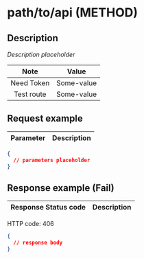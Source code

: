 # path/to/api (METHOD)

## Description

_Description placeholder_

|    Note    |   Value    |
| :--------: | :--------: |
| Need Token | Some-value |
| Test route | Some-value |

## Request example

| Parameter | Description |
| :-------: | ----------- |


```json
{
  // parameters placeholder
}
```

## Response example (Fail)

| Response Status code | Description |
| :------------------: | ----------- |


HTTP code: 406

```json
{
  // response body
}
```
